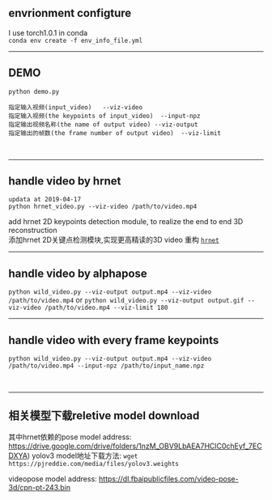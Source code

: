 ## envrionment configture
I use torch1.0.1 in conda    
`conda env create -f env_info_file.yml`


---


## DEMO

  
  
`python demo.py`  

```
指定输入视频(input_video)   --viz-video  
指定输入视频(the keypoints of input_video)  --input-npz   
指定输出视频名称(the name of output video) --viz-output   
指定输出的帧数(the frame number of output video)  --viz-limit 
```

<br> 

--- 
## handle video by hrnet 
`updata at 2019-04-17`     
`python hrnet_video.py --viz-video /path/to/video.mp4`

add hrnet 2D keypoints detection module, to realize the end to end 3D reconstruction  
添加hrnet 2D关键点检测模块,实现更高精读的3D video 重构   [`hrnet`](https://github.com/lxy5513/hrnet)

---

## handle video by alphapose
`python wild_video.py --viz-output output.mp4 --viz-video /path/to/video.mp4`
or
`python wild_video.py --viz-output output.gif --viz-video /path/to/video.mp4 --viz-limit 180`

---

## handle video with every frame keypoints
`python wild_video.py --viz-output output.mp4 --viz-video /path/to/video.mp4 --input-npz /path/to/input_name.npz`


<br> 

---


## 相关模型下载reletive model download  

其中hrnet依赖的pose model address: https://drive.google.com/drive/folders/1nzM_OBV9LbAEA7HClC0chEyf_7ECDXYA)
yolov3 model地址下载方法: `wget https://pjreddie.com/media/files/yolov3.weights`   

videopose model address: https://dl.fbaipublicfiles.com/video-pose-3d/cpn-pt-243.bin
